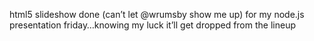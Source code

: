 <!--
id: 1124747599
link: http://kevinisom.info/post/1124747599/html5-slideshow-done-cant-let-wrumsby-show-me
slug: html5-slideshow-done-cant-let-wrumsby-show-me
date: Wed Sep 15 2010 16:16:42 GMT+1200 (NZST)
raw: {"blog_name":"kevinisom","id":1124747599,"post_url":"http://kevinisom.info/post/1124747599/html5-slideshow-done-cant-let-wrumsby-show-me","slug":"html5-slideshow-done-cant-let-wrumsby-show-me","type":"text","date":"2010-09-15 04:16:42 GMT","timestamp":1284524202,"state":"published","format":"html","reblog_key":"8cfDTi9T","tags":[],"short_url":"http://tmblr.co/Zw68Yy132abF","highlighted":[],"feed_item":"http://twitter.com/kev_nz/statuses/24538494614","from_feed_id":"650289","note_count":0,"title":null,"body":"<p>html5 slideshow done (can&#8217;t let @wrumsby show me up) for my node.js presentation friday&#8230;knowing my luck it&#8217;ll get dropped from the lineup</p>"}
publish: 2010-09-015
tags: 
title: null
-->


html5 slideshow done (can’t let @wrumsby show me up) for my node.js
presentation friday…knowing my luck it’ll get dropped from the lineup


